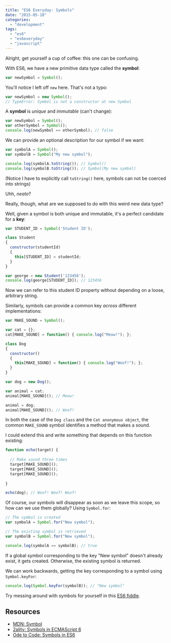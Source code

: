 ```yaml
---
title: "ES6 Everyday: Symbols"
date: "2015-05-18"
categories: 
  - "development"
tags: 
  - "es6"
  - "es6everyday"
  - "javascript"
---
```


Alright, get yourself a cup of coffee: this one can be confusing.

With ES6, we have a new primitive data type called the **symbol**:

```javascript
var newSymbol = Symbol();
```

You'll notice I left off `new` here. That's not a typo:

```javascript
var newSymbol = new Symbol();
// TypeError: Symbol is not a constructor at new Symbol
```

A **symbol** is _unique_ and _immutable_ (can't change):

```javascript
var newSymbol = Symbol();
var otherSymbol = Symbol();
console.log(newSymbol == otherSymbol); // false
```

We can provide an optional description for our symbol if we want:

```javascript
var symbolA = Symbol();
var symbolB = Symbol("My new symbol");

console.log(symbolA.toString()); // Symbol()
console.log(symbolB.toString()); // Symbol(My new symbol)
```

(Notice I have to explicitly call `toString()` here, symbols can not be coerced into strings)

Uhh, _neato_?

Really, though, what are we supposed to do with this weird new data type?

Well, given a symbol is both unique and immutable, it's a perfect candidate for a **key**:

```javascript
var STUDENT_ID = Symbol('Student ID');

class Student
{
  constructor(studentId)
  {
    this[STUDENT_ID] = studentId;
  }
}

var george = new Student('123456');
console.log(george[STUDENT_ID]); // 123456
```

Now we can refer to this student ID property without depending on a loose, arbitrary string.

Similarly, symbols can provide a common key _across_ different implementations:

```javascript
var MAKE_SOUND = Symbol();

var cat = {};
cat[MAKE_SOUND] = function() { console.log("Meow!"); };

class Dog
{
  constructor()
  {
    this[MAKE_SOUND] = function() { console.log("Woof!"); };
  }
}

var dog = new Dog();

var animal = cat;
animal[MAKE_SOUND](); // Meow!

animal = dog;
animal[MAKE_SOUND](); // Woof!
```

In both the case of the `Dog class` and the `Cat anonymous object`, the common `MAKE_SOUND` symbol identifies a method that makes a sound.

I could extend this and write something that depends on this function existing:

```javascript
function echo(target) {
  
  // Make sound three times
  target[MAKE_SOUND]();
  target[MAKE_SOUND]();
  target[MAKE_SOUND]();
  
}

echo(dog); // Woof! Woof! Woof!
```

Of course, our symbols will disappear as soon as we leave this scope, so how can we use them globally? Using `Symbol.for`:

```javascript
// The symbol is created
var symbolA = Symbol.for("New symbol");

// The existing symbol is retrieved
var symbolB = Symbol.for("New symbol");

console.log(symbolA == symbolB); // true
```

If a global symbol corresponding to the key "New symbol" doesn't already exist, it gets created. Otherwise, the existing symbol is returned.

We can work backwards, getting the key corresponding to a symbol using `Symbol.keyFor`:

```javascript
console.log(Symbol.keyFor(symbolB)); // "New symbol"
```

Try messing around with symbols for yourself in this [ES6 fiddle](http://www.es6fiddle.net/i9rgxe5q/).

## Resources

- [MDN: Symbol](https://developer.mozilla.org/en-US/docs/Web/JavaScript/Reference/Global_Objects/Symbol)
- [2ality: Symbols in ECMAScript 6](http://www.2ality.com/2014/12/es6-symbols.html)
- [Ode to Code: Symbols in ES6](http://odetocode.com/blogs/scott/archive/2015/01/26/symbols-in-es6.aspx)
